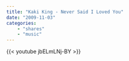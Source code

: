 ```yaml
---
title: "Kaki King - Never Said I Loved You"
date: "2009-11-03"
categories:
    - "shares"
    - "music"
---
```


{{< youtube jbELmLNj-BY >}}